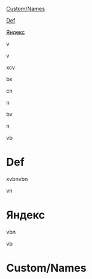 [Custom/Names](#custom-names)

[Def](#Def)

[Яндекс](#Яндекс)

v

v

xcv

bx

cn

n

bv

n

vb

# Def

xvbnvbn


vn

# Яндекс

vbn

vb














# <a name="custom-names"></a>Custom/Names
